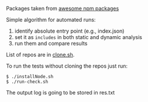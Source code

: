 Packages taken from [awesome npm packages](https://github.com/parro-it/awesome-micro-npm-packages)

Simple algorithm for automated runs:
1. identify absolute entry point (e.g., index.json)
2. set it as `includes` in both static and dynamic analysis
3. run them and compare results

List of repos are in [clone.sh](./clone.sh).

To run the tests without cloning the repos just run:
```shell
$ ./installNode.sh
$ ./run-check.sh
```
The output log is going to be stored in res.txt
